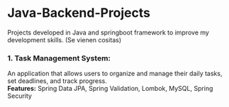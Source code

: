 # Java-Backend-Projects
Projects developed in Java and springboot framework to improve my development skills. (Se vienen cositas)

### 1. Task Management System:

An application that allows users to organize and manage their daily tasks, set deadlines, and track progress.  
**Features:** Spring Data JPA, Spring Validation, Lombok, MySQL, Spring Security 
